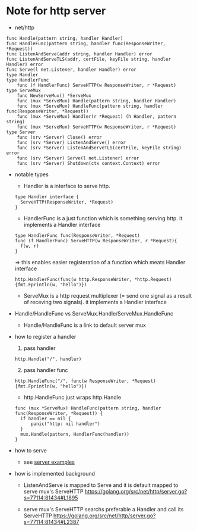 # Note for http server

- net/http

```golang
func Handle(pattern string, handler Handler)
func HandleFunc(pattern string, handler func(ResponseWriter, *Request))
func ListenAndServe(addr string, handler Handler) error
func ListenAndServeTLS(addr, certFile, keyFile string, handler Handler) error
func Serve(l net.Listener, handler Handler) error
type Handler
type HandlerFunc
    func (f HandlerFunc) ServeHTTP(w ResponseWriter, r *Request)
type ServeMux
    func NewServeMux() *ServeMux
    func (mux *ServeMux) Handle(pattern string, handler Handler)
    func (mux *ServeMux) HandleFunc(pattern string, handler func(ResponseWriter, *Request))
    func (mux *ServeMux) Handler(r *Request) (h Handler, pattern string)
    func (mux *ServeMux) ServeHTTP(w ResponseWriter, r *Request)
type Server
    func (srv *Server) Close() error
    func (srv *Server) ListenAndServe() error
    func (srv *Server) ListenAndServeTLS(certFile, keyFile string) error
    func (srv *Server) Serve(l net.Listener) error
    func (srv *Server) Shutdown(ctx context.Context) error
```

- notable types

  - Handler is a interface to serve http.

  ```golang
  type Handler interface {
  	ServeHTTP(ResponseWriter, *Request)
  }
  ```

  - HandlerFunc is a just function which is something serving http.
    it implements a Handler interface

  ```golang
  type HandlerFunc func(ResponseWriter, *Request)
  func (f HandlerFunc) ServeHTTP(w ResponseWriter, r *Request){
  	f(w, r)
  }
  ```

    => this enables easier registeration of a function which meats Handler interface

  ```golang
  http.HandlerFunc(func(w http.ResponseWriter, *http.Request) {fmt.Fprintln(w, "hello")})
  ```

  - ServeMux is a http request multiplexer (= send one signal as a result of receving two signals).
    it implements a Handler interface

- Handle/HandleFunc vs ServeMux.Handle/ServeMux.HandleFunc 

  - Handle/HandleFunc is a link to default server mux

- how to register a handler

  1. pass handler

  ```golang
  http.Handle("/", handler)
  ```

  2. pass handler func

  ```golang
  http.HandleFunc("/", func(w ResponseWriter, *Request) {fmt.Fprintln(w, "hello")})
  ```

  - http.HandleFunc just wraps http.Handle

  ```golang
  func (mux *ServeMux) HandleFunc(pattern string, handler func(ResponseWriter, *Request)) {
  	if handler == nil {
  		panic("http: nil handler")
  	}
  	mux.Handle(pattern, HandlerFunc(handler))
  }
  ```

- how to serve

  - see [server examples](./server_example)

- how is implemented background

  - ListenAndServe is mapped to Serve and it is default mapped to serve mux's ServeHTTP
    <https://golang.org/src/net/http/server.go?s=77114:81434#L1895>

  - serve mux's ServeHTTP searchs preferable a Handler and call its ServeHTTP
    <https://golang.org/src/net/http/server.go?s=77114:81434#L2387>
